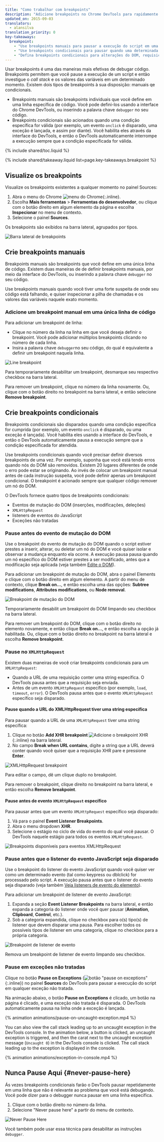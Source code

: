 ```yaml
---
title: "Como trabalhar com breakpoints"
description: "Adicione breakpoints no Chrome DevTools para rapidamente e efetivamente debugar código problemático."
updated_on: 2015-09-03
translators:
  - alansilva
translation_priority: 0
key-takeaways:
  breakpoint:
    - "Use breakpoints manuais para pausar a execução do script em uma determinada linha de código."
    - "Use breakpoints condicionais para pausar quando uma determinada condição for valida."
    - "Defina breakpoints condicionais para alterações do DOM, requisições XHR, event listeners, e exceções não tratadas."
---
```

<p class="intro">
  Usar breakpoints é uma das maneiras mais efetivas de debugar código. Breakpoints
  permitem que você pause a execução de um script e então investigue o <i>call stack</i>
  e os valores das variáveis em um determinado momento. Existem dois tipos de breakpoints
  à sua disposição: manuais qe condicionais.
</p>

* Breakpoints manuais são breakpoints individuais que você define em uma
  linha específica de código. Você pode defini-los usando a interface do Chrome DevTools, ou
  inserindo a palavra chave `debugger` no seu código.
* Breakpoints condicionais são acionados quando uma condição específica for
  válida (por exemplo, um evento `onclick` é disparado, uma exceção é lançada, e
  assim por diante). Você habilita eles através da interface do DevTools,
  e então o DevTools automaticamente interrompe a execução sempre
  que a condição especificada for válida.

{% include shared/toc.liquid %}

{% include shared/takeaway.liquid list=page.key-takeaways.breakpoint %}

## Visualize os breakpoints

Visualize os breakpoints existentes a qualquer momento no painel Sources:

1. Abra o menu do Chrome ![menu do Chrome](imgs/image_0.png){:.inline}.
2. Escolha **Mais ferramentas** > **Ferramentas do desenvolvedor**, ou clique com o botão direito em algum elemento
   da página e escolha **Inspecionar** no menu de contexto.
3. Selecione o painel **Sources**.

Os breakpoints são exibidos na barra lateral, agrupados por tipos.

![Barra lateral de breakpoints](imgs/image_1.png)

## Crie breakpoints manuais

Breakpoints manuais são breakpoints que você define em uma única linha de código. Existem duas maneiras de
de definir breakpoints manuais, por meio da interface do DevTools, ou inserindo a palavra chave `debugger`
no seu código.

Use breakpoints manuais quando você tiver uma forte suspeita de onde seu código está falhando,
e quiser inspecionar a pilha de chamadas e os valores das variáveis naquele exato momento.

### Adicione um breakpoint manual em uma única linha de código

Para adicionar um breakpoint de linha:

* Clique no número da linha na linha em que você deseja
  definir o breakpoint. Você pode adicionar múltiplos breakpoints clicando no
  número de cada linha.
* Insira a palavra chave `debugger`no seu código, do qual é
  equivalente a definir um breakpoint naquela linha.

![Line breakpoint](imgs/image_2.png)

Para temporariamente desabilitar um breakpoint, desmarque seu respectivo checkbox na barra lateral.

Para remover um breakpoint, clique no número da linha novamente. Ou, clique com o botão direito
no breakpoint na barra lateral, e então selecione **Remove breakpoint**.

## Crie breakpoints condicionais

Breakpoints condicionais são disparados quando uma condição específica for
cumprida (por exemplo, um evento `onclick` é disparado, ou uma exceção é lançada).
Você habilita eles usando a interface do DevTools,
e então o DevTools automaticamente pausa a execução sempre que a condição
especificada for atendida.

Use breakpoints condicionais quando você precisar definir diversos breakpoints de uma vez.
Por exemplo, suponha que você está tendo erros quando nós do DOM são removidos.
Existem 20 lugares diferentes de onde o erro pode estar se originando. Ao invés de
colocar um breakpoint manual antes de cada instrução suspeita, você pode definir
apenas um breakpoint condicional. O breakpoint é acionado sempre que qualquer código
remover um nó do DOM.

O DevTools fornece quatro tipos de breakpoints condicionais:

* Eventos de mutação do DOM (inserções, modificações, deleções)
* `XMLHttpRequest`
* listeners de eventos do JavaScript
* Exceções não tratadas

### Pause antes do evento de mutação do DOM

Use o breakpoint do evento de mutação do DOM quando o script estiver prestes a inserir, alterar,
ou deletar um nó do DOM e você quiser isolar e observar a mudança enquanto ela ocorre.
A execução pausa pausa quando um nó específico do DOM estiver prestes a ser modificado, antes que a modificação
seja aplicada (veja também [Edite o DOM](/web/tools/chrome-devtools/iterate/inspect-styles/edit-dom)).

Para adicionar um breakpoint de mutação do DOM, abra o painel Elements e clique com o botão direito em algum elemento.
A partir do menu de contexto, clique **Break on…**, e então escolha uma das opções:
**Subtree modifications**, **Attributes modifications**, ou **Node removal**.

![Breakpoint de mutação do DOM](imgs/image_3.png)

Temporariamente desabilit um breakpoint do DOM limpando seu checkbox na barra lateral.

Para remover um breakpoint do DOM, clique com o botão direito no elemento novamente, e então clique
**Break on…**, e então escolha a opção já habilitada. Ou, clique com o botão direito no
breakpoint na barra lateral e escolha **Remove breakpoint**.

### Pause no `XMLHttpRequest`

Existem duas maneiras de você criar breakpoints condicionais para um `XMLHttpRequest`:

* Quando a URL de uma requisição conter uma string específica. O DevTools pausa antes
  que a requisição seja enviada.
* Antes de um evento `XMLHttpRequest` específico (por exemplo, `load`, `timeout`, `error`). O DevTools
  pausa antes que o evento `XMLHttpRequest` específico seja disparado.

#### Pause quando a URL do XMLHttpRequest tiver uma string específica

Para pausar quando a URL de uma `XMLHttpRequest` tiver uma string específica:

1. Clique no botão **Add XHR breakpoint**
   ![Adicione o breakpoint XHR](imgs/image_4.png){:.inline} na barra lateral.
2. No campo **Break when URL contains**, digite a string que a
   URL deverá conter quando você quiser que a requisição XHR pare e pressione
   **Enter**.

![XMLHttpRequest breakpoint](imgs/image_5.png)

Para editar o campo, dê um clique duplo no breakpoint.

Para remover o breakpoint, clique direito no breakpoint na barra lateral, e então
escolha **Remove breakpoint**.

#### Pause antes de evento `XMLHttpRequest` específico

Para pausar antes que um evento `XMLHttpRequest` específico seja disparado:

1. Vá para o painel **Event Listener Breakpoints**.
2. Abra o menu dropdown **XHR**.
3. Selecione o estágio no ciclo de vida do evento do qual você pausar.
   O DevTools naquele estágio para todos os eventos `XMLHttpRequest`.

![Breakpoints disponíveis para eventos XMLHttpRequest](imgs/xhr-events.png)

### Pause antes que o listener do evento JavaScript seja disparado

Use o breakpoint do listener do evento JavaScript
quando você quiser ver como um determinado evento
(tal como keypress ou dblclick) for processado pelo script.
A execução pausa antes que o listener do evento seja disparado (veja também
[Veja listeners de evento do elemento](/web/tools/chrome-devtools/iterate/inspect-styles/edit-dom#view-element-event-listeners)).

Para adicionar um breakpoint de listener de evento JavaScript:

1. Expanda a seção **Event Listener Breakpoints** na barra lateral,
   e então expanda a categoria do listener onde você quer pausar
   (**Animation**, **Clipboard**, **Control**, etc.).
2. Sob a categoria expandida, clique no checkbox para o(s) tipo(s)
   de listener que devem disparar uma pausa. Para escolher todos os possíveis
   tipos de listener em uma categoria, clique no checkbox para a própria categoria.

![Breakpoint de listener de evento](imgs/image_6.png)

Remova um breakpoint de listener de evento limpando seu checkbox.

### Pause em exceções não tratadas

Clique no botão **Pause on Exceptions**
(![botão "pause on exceptions"](imgs/pause-on-exception-button.png){:.inline})
no painel **Sources** do DevTools para pausar a execução do script em qualquer
exceção não tratada.

Na animação abaixo, o botão **Pause on Exceptions** é clicado, um
botão na página é clicado, e uma exceção não tratada é disparada.
O DevTools automaticamente pausa na linha onde a exceção é lançada.

{% animation animations/pause-on-uncaught-exception.mp4 %}

You can also view the call stack leading up to an uncaught exception
in the DevTools console. In the animation below, a button is clicked,
an uncaught exception is triggered,
and then the carat next to the uncaught exception message (`Uncaught 0`) in the
DevTools console is clicked. The call stack leading up to the exception
is displayed in the console.

{% animation animations/exception-in-console.mp4 %}

## Nunca Pause Aqui {#never-pause-here}

Ás vezes breakpoints condicionais farão o DevTools pausar repetidamente
em uma linha que não é relevante ao problema que você está debugando. Você pode dizer
para o debugger nunca pausar em uma linha específica.

1. Clique com o botão direito no número da linha.
2. Selecione "Never pause here" a partir do menu de contexto.

![Never Pause Here](imgs/never-pause-here.png)

Você também pode usar essa técnica para desabilitar as instruções `debugger`.
